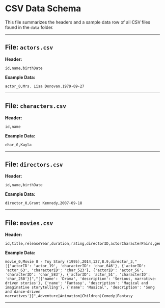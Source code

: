 # CSV Data Schema  
  
This file summarizes the headers and a sample data row of all CSV files found in the `data` folder.  
  
---  
  
## File: `actors.csv`  
**Header:**  
```csv  
id,name,birthDate  
```  
**Example Data:**  
```csv  
actor_0,Mrs. Lisa Donovan,1979-09-27  
```  
---  
  
## File: `characters.csv`  
**Header:**  
```csv  
id,name  
```  
**Example Data:**  
```csv  
char_0,Kayla  
```  
---  
  
## File: `directors.csv`  
**Header:**  
```csv  
id,name,birthDate  
```  
**Example Data:**  
```csv  
director_0,Grant Kennedy,2007-09-18  
```  
---  
  
## File: `movies.csv`  
**Header:**  
```csv  
id,title,releaseYear,duration,rating,directorID,actorCharacterPairs,genres,genres_tru  
```  
**Example Data:**  
```csv  
movie_0,Movie 0 - Toy Story (1995),2014,127,8.9,director_3,"[{'actorID': 'actor_19', 'characterID': 'char_646'}, {'actorID': 'actor_63', 'characterID': 'char_523'}, {'actorID': 'actor_56', 'characterID': 'char_583'}, {'actorID': 'actor_51', 'characterID': 'char_250'}]","[{'name': 'Drama', 'description': 'Serious, narrative-driven stories'}, {'name': 'Fantasy', 'description': 'Magical and imaginative storytelling'}, {'name': 'Musical', 'description': 'Song and dance-driven narratives'}]",Adventure|Animation|Children|Comedy|Fantasy  
```  
---  
  
